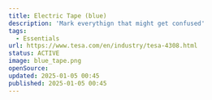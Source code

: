 ```yaml
---
title: Electric Tape (blue)
description: 'Mark everythign that might get confused'
tags:
  - Essentials
url: https://www.tesa.com/en/industry/tesa-4308.html
status: ACTIVE
image: blue_tape.png
openSource:
updated: 2025-01-05 00:45
published: 2025-01-05 00:45
---
```

